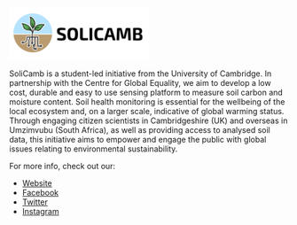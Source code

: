 <img src="https://github.com/erikabond/solicamb-arduino-tutorial/blob/master/images/solicamb_horizontal.png" alt="logo"  display= "block" margin-left="auto" margin-right="auto" width="50%"/>

SoliCamb is a student-led initiative from the University of Cambridge. In partnership with the Centre for Global Equality, we aim to develop a low cost, durable and easy to use sensing platform to measure soil carbon and moisture content. Soil health monitoring is essential for the wellbeing of the local ecosystem and, on a larger scale, indicative of global warming status. Through engaging citizen scientists in Cambridgeshire (UK) and overseas in Umzimvubu (South Africa), as well as providing access to analysed soil data, this initiative aims to empower and engage the public with global issues relating to environmental sustainability.

For more info, check out our:
* [Website](solicamb.co.uk)
* [Facebook](facebook.com/solicamb)
* [Twitter](twitter.com/solicamb)
* [Instagram](instagram.com/solicamb)